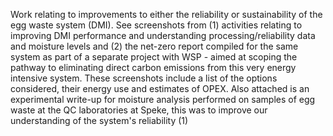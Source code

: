 Work relating to improvements to either the reliability or sustainability of the egg waste system (DMI). See screenshots from (1) activities relating to improving DMI performance and understanding processing/reliability data and moisture levels and (2) the net-zero report compiled for the same system as part of a separate project with WSP - aimed at scoping the pathway to eliminating direct carbon emissions from this very energy intensive system. These screenshots include a list of the options considered, their energy use and estimates of OPEX. Also attached is an experimental write-up for moisture analysis performed on samples of egg waste at the QC laboratories at Speke, this was to improve our understanding of the system's reliability (1)

